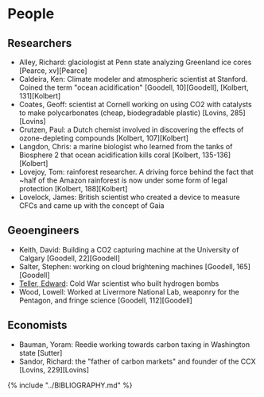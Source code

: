 # People

## Researchers
* Alley, Richard: glaciologist at Penn state analyzing Greenland ice cores [Pearce, xv][Pearce]
* Caldeira, Ken: Climate modeler and atmospheric scientist at Stanford. Coined the term "ocean acidification" [Goodell, 10][Goodell], [Kolbert, 131][Kolbert]
* Coates, Geoff: scientist at Cornell working on using CO2 with catalysts to make polycarbonates (cheap, biodegradable plastic) [Lovins, 285][Lovins]
* Crutzen, Paul: a Dutch chemist involved in discovering the effects of ozone-depleting compounds [Kolbert, 107][Kolbert]
* Langdon, Chris: a marine biologist who learned from the tanks of Biosphere 2 that ocean acidification kills coral [Kolbert, 135-136][Kolbert]
* Lovejoy, Tom: rainforest researcher. A driving force behind the fact that ~half of the Amazon rainforest is now under some form of legal protection [Kolbert, 188][Kolbert]
* Lovelock, James: British scientist who created a device to measure CFCs and came up with the concept of Gaia

## Geoengineers
* Keith, David: Building a CO2 capturing machine at the University of Calgary [Goodell, 22][Goodell]
* Salter, Stephen: working on cloud brightening machines [Goodell, 165][Goodell]
* [Teller, Edward](https://en.wikipedia.org/wiki/Edward_Teller): Cold War scientist who built hydrogen bombs
* Wood, Lowell: Worked at Livermore National Lab, weaponry for the Pentagon, and fringe science [Goodell, 112][Goodell]

## Economists
* Bauman, Yoram: Reedie working towards carbon taxing in Washington state [Sutter]
* Sandor, Richard: the "father of carbon markets" and founder of the CCX [Lovins, 229][Lovins]


{% include "../BIBLIOGRAPHY.md" %}
